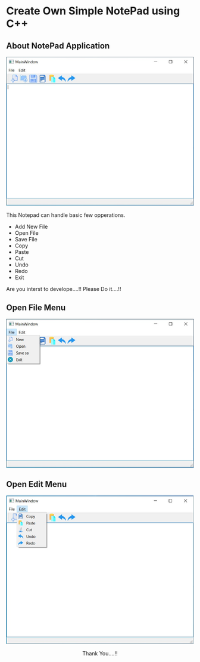 # Create Own Simple NotePad using C++
## About NotePad Application
<p align="center" ><img src="SS/Notepad01.jpg"></p>

<div>
   <body> This Notepad can handle basic few opperations. 
   <div>
       <ul>
           <li>Add New File</li>
           <li>Open File</li>
           <li>Save File</li>
           <li>Copy</li>
           <li>Paste</li>
           <li>Cut</li>
           <li>Undo</li>
           <li>Redo</li>
           <li>Exit</li>
       </ul>
 </div>
 <p>Are you interst to develope....!! Please Do it....!!</p>
   </body>
</div>

## Open File Menu
 <p align="center" ><img src="SS/NotePad02.jpg"></p>
 
## Open Edit Menu
 <p align="center" ><img src="SS/NotePad03.jpg"></p>
<p align="center" > Thank You....!!</p>
